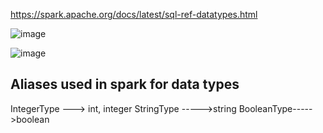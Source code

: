 https://spark.apache.org/docs/latest/sql-ref-datatypes.html

![image](https://user-images.githubusercontent.com/52529498/200431648-93d8d63c-f047-4f73-8a90-0c11ddf8e290.png)

![image](https://user-images.githubusercontent.com/52529498/200431807-b4312f52-bb81-4c56-b594-14bf71bee364.png)

## Aliases used in spark for data types
IntegerType ---> int, integer
StringType ----->string
BooleanType----->boolean
